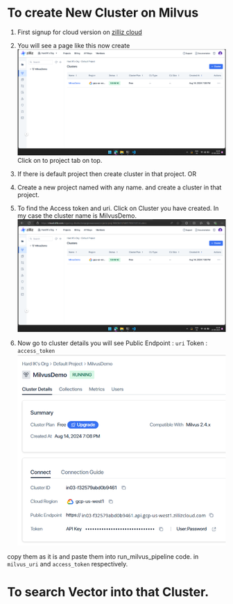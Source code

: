 # To create New Cluster on Milvus 
1. First signup for cloud version on [zilliz cloud](https://cloud.zilliz.com/signup)
2. You will see a page like this now create 
![alt text](image.png)Click on to project tab on top. 

3. If there is default project then create cluster in that project.
OR
3. Create a new project named with any name. and create a cluster in that project.

4. To find the Access token and uri.
Click on Cluster you have created. In my case the cluster name is MilvusDemo.
![alt text](image-1.png)


5. Now go to cluster details you will see
Public Endpoint : `uri`
Token : `access_token`
![alt text](image-2.png)

copy them as it is and paste them into run_milvus_pipeline code. in `milvus_uri` and `access_token` respectively.

# To search Vector into that Cluster.

